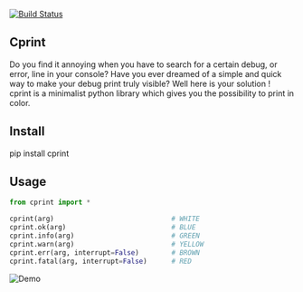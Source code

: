 [![Build Status](https://travis-ci.org/EVasseure/cprint.svg?branch=master)](https://travis-ci.org/EVasseure/cprint)

## Cprint

Do you find it annoying when you have to search for a certain debug, or error, line in your console? Have you ever dreamed of a simple and quick way to make your debug print truly visible? Well here is your solution !  
cprint is a minimalist python library which gives you the possibility to print in color.  

## Install

pip install cprint

## Usage

```python
from cprint import *

cprint(arg) 							# WHITE
cprint.ok(arg)							# BLUE
cprint.info(arg)						# GREEN
cprint.warn(arg)						# YELLOW
cprint.err(arg, interrupt=False)		# BROWN
cprint.fatal(arg, interrupt=False)		# RED
```

![Demo](/img/screen.png)
